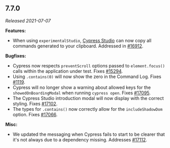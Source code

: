 ## 7.7.0

_Released 2021-07-07_

**Features:**

- When using `experimentalStudio`,
  [Cypress Studio](/guides/references/cypress-studio) can now copy all commands
  generated to your clipboard. Addressed in
  [#16912](https://github.com/cypress-io/cypress/issues/16912).

**Bugfixes:**

- Cypress now respects `preventScroll` options passed to `element.focus()` calls
  within the application under test. Fixes
  [#15294](https://github.com/cypress-io/cypress/issues/15294).
- Using `.contains(0)` will now show the zero in the Command Log. Fixes
  [#1119](https://github.com/cypress-io/cypress/issues/1119).
- Cypress will no longer show a warning about allowed keys for the
  `showedOnBoardingModal` when running `cypress open`. Fixes
  [#17095](https://github.com/cypress-io/cypress/issues/17095).
- The Cypress Studio introduction modal will now display with the correct
  styling. Fixes [#17102](https://github.com/cypress-io/cypress/issues/17102).
- The types for `.contains()` now correctly allow for the `includeShadowDom`
  option. Fixes [#17066](https://github.com/cypress-io/cypress/issues/17066).

**Misc:**

- We updated the messaging when Cypress fails to start to be clearer that it's
  not always due to a dependency missing. Addresses
  [#17112](https://github.com/cypress-io/cypress/pull/17112).
